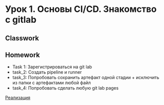 # Урок 1. Основы CI/CD. Знакомство с gitlab

## Classwork

## Homework

* Task 1: Зарегистрироваться на git lab 
* task_2: Создать pipeline и runner
* task_3: Попробовать сохранить артефакт одной стадии + исключить из папки с артефактами любой файл
* task_4: Попробовать сделать любую git lab pages

[Реализация](https://github.com/Almomsk/CI-CD%Basics/tree/main/Lecture%26Seminar_1)
